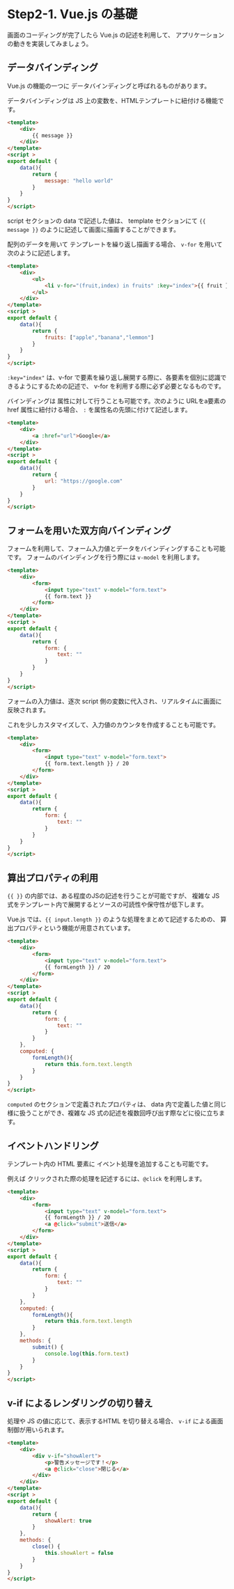 # Step2-1. Vue.js の基礎

画面のコーディングが完了したら Vue.js の記述を利用して、
アプリケーションの動きを実装してみましょう。

## データバインディング

Vue.js の機能の一つに データバインディングと呼ばれるものがあります。

データバインディングは JS 上の変数を、HTMLテンプレートに紐付ける機能です。

```html
<template>
    <div>
        {{ message }}
    </div>
</template>
<script >
export default {
    data(){
        return {
            message: "hello world"
        }
    }
}
</script>
```

script セクションの data で記述した値は、
template セクションにて `{{ message }}` のように記述して画面に描画することができます。

配列のデータを用いて テンプレートを繰り返し描画する場合、
`v-for` を用いて次のように記述します。

```html
<template>
    <div>
        <ul>
            <li v-for="(fruit,index) in fruits" :key="index">{{ fruit }}</li>
        </ul>
    </div>
</template>
<script >
export default {
    data(){
        return {
            fruits: ["apple","banana","lemmon"]
        }
    }
}
</script>
```

`:key="index"` は、v-for で要素を繰り返し展開する際に、各要素を個別に認識できるようにするための記述で、
v-for を利用する際に必ず必要となるものです。 

バインディングは 属性に対して行うことも可能です。次のように URLをa要素の href 属性に紐付ける場合、
`:` を属性名の先頭に付けて記述します。

```html
<template>
    <div>
        <a :href="url">Google</a>
    </div>
</template>
<script >
export default {
    data(){
        return {
            url: "https://google.com"
        }
    }
}
</script>
```

## フォームを用いた双方向バインディング

フォームを利用して、フォーム入力値とデータをバインディングすることも可能です。
フォームのバインディングを行う際には `v-model` を利用します。

```html
<template>
    <div>
        <form>
            <input type="text" v-model="form.text">
            {{ form.text }}
        </form>
    </div>
</template>
<script >
export default {
    data(){
        return {
            form: {
                text: ""
            }
        }
    }
}
</script>
```

フォームの入力値は、逐次 script 側の変数に代入され、リアルタイムに画面に反映されます。

これを少しカスタマイズして、入力値のカウンタを作成することも可能です。

```html
<template>
    <div>
        <form>
            <input type="text" v-model="form.text">
            {{ form.text.length }} / 20
        </form>
    </div>
</template>
<script >
export default {
    data(){
        return {
            form: {
                text: ""
            }
        }
    }
}
</script>
```


## 算出プロパティの利用

`{{ }}` の内部では、ある程度のJSの記述を行うことが可能ですが、
複雑な JS 式をテンプレート内で展開するとソースの可読性や保守性が低下します。

Vue.js では、`{{ input.length }}` のような処理をまとめて記述するための、
算出プロパティという機能が用意されています。

```html
<template>
    <div>
        <form>
            <input type="text" v-model="form.text">
            {{ formLength }} / 20
        </form>
    </div>
</template>
<script >
export default {
    data(){
        return {
            form: {
                text: ""
            }
        }
    },
    computed: {
        formLength(){
            return this.form.text.length
        }
    }
}
</script>
```

`computed` のセクションで定義されたプロパティは、
data 内で定義した値と同じ様に扱うことができ、複雑な JS 式の記述を複数回呼び出す際などに役に立ちます。

## イベントハンドリング

テンプレート内の HTML 要素に イベント処理を追加することも可能です。

例えば クリックされた際の処理を記述するには、`@click` を利用します。

```html
<template>
    <div>
        <form>
            <input type="text" v-model="form.text">
            {{ formLength }} / 20
            <a @click="submit">送信</a>
        </form>
    </div>
</template>
<script >
export default {
    data(){
        return {
            form: {
                text: ""
            }
        }
    },
    computed: {
        formLength(){
            return this.form.text.length
        }
    },
    methods: {
        submit() {
            console.log(this.form.text)
        }
    }
}
</script>
```

## v-if によるレンダリングの切り替え

処理や JS の値に応じて、表示するHTML を切り替える場合、
`v-if` による画面制御が用いられます。

```html
<template>
    <div>
        <div v-if="showAlert">
            <p>警告メッセージです！</p>
            <a @click="close">閉じる</a>        
        </div>
    </div>
</template>
<script >
export default {
    data(){
        return {
            showAlert: true
        }
    },
    methods: {
        close() {
            this.showAlert = false
        }
    }
}
</script>
```

